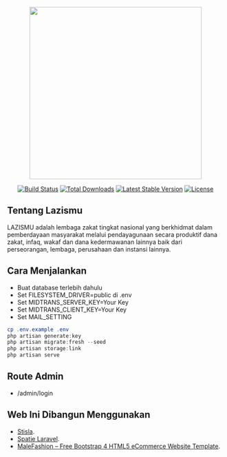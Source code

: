 <p align="center"><a href="https://laravel.com" target="_blank"><img src="https://raw.githubusercontent.com/laravel/art/master/logo-lockup/5%20SVG/2%20CMYK/1%20Full%20Color/laravel-logolockup-cmyk-red.svg" width="400"></a></p>

<p align="center">
<a href="https://travis-ci.org/laravel/framework"><img src="https://travis-ci.org/laravel/framework.svg" alt="Build Status"></a>
<a href="https://packagist.org/packages/laravel/framework"><img src="https://img.shields.io/packagist/dt/laravel/framework" alt="Total Downloads"></a>
<a href="https://packagist.org/packages/laravel/framework"><img src="https://img.shields.io/packagist/v/laravel/framework" alt="Latest Stable Version"></a>
<a href="https://packagist.org/packages/laravel/framework"><img src="https://img.shields.io/packagist/l/laravel/framework" alt="License"></a>
</p>

## Tentang Lazismu

LAZISMU adalah lembaga zakat tingkat nasional yang berkhidmat dalam pemberdayaan masyarakat melalui pendayagunaan secara produktif dana zakat, infaq, wakaf dan dana kedermawanan lainnya baik dari perseorangan, lembaga, perusahaan dan instansi lainnya.


## Cara Menjalankan
- Buat database terlebih dahulu
- Set FILESYSTEM_DRIVER=public di .env
- Set MIDTRANS_SERVER_KEY=Your Key
- Set MIDTRANS_CLIENT_KEY=Your Key
- Set MAIL_SETTING 


```powershell
cp .env.example .env
php artisan generate:key
php artisan migrate:fresh --seed
php artisan storage:link
php artisan serve
```

## Route Admin
- /admin/login

## Web Ini Dibangun Menggunakan
-  [Stisla](https://getstisla.com/).
-  [Spatie Laravel](https://github.com/spatie/laravel-permission).
-  [MaleFashion – Free Bootstrap 4 HTML5 eCommerce Website Template](https://themewagon.com/themes/free-bootstrap-4-html5-ecommerce-website-template-malefashion/).